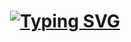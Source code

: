 <!--
**arnav-negi-github/arnav-negi-github** is a ✨ _special_ ✨ repository because its `README.md` (this file) appears on your GitHub profile.

Here are some ideas to get you started:

- 🔭 I’m currently working on ...
- 🌱 I’m currently learning ...
- 👯 I’m looking to collaborate on ...
- 🤔 I’m looking for help with ...
- 💬 Ask me about ...
- 📫 How to reach me: ...
- 😄 Pronouns: ...
- ⚡ Fun fact: ...
-->
<div align="center">
    <h1>
        <a href="https://git.io/typing-svg"><img src="https://readme-typing-svg.herokuapp.com?font=Zeyada&size=40&pause=1000&color=00FF41&random=false&width=435&lines=Hi+There;This+is+my+public+GitHub+Space" alt="Typing SVG" /></a>
    </h1>
</div>
